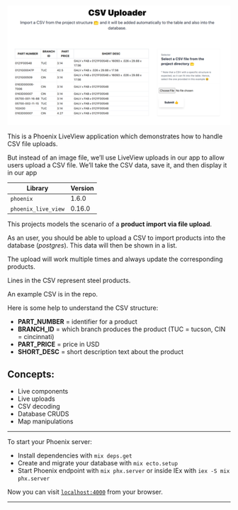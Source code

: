 ![](screenshot.png)

This is a Phoenix LiveView application which demonstrates how to handle CSV file uploads.

But instead of an image file, we’ll use LiveView uploads in our app to allow users upload a CSV file. We’ll take the CSV data, save it, and then display it in our app

| Library | Version |
| --- | --- |
| `phoenix` | 1.6.0 |
| `phoenix_live_view` | 0.16.0 |

This projects models the scenario of a **product import via file upload**.

As an user, you should be able to upload a CSV to import products into the database (*postgres*). This data will then be shown in a list.

The upload will work multiple times and always update the corresponding products.

Lines in the CSV represent steel products.

An example CSV is in the repo.

Here is some help to understand the CSV structure:

- **PART_NUMBER** = identifier for a product
- **BRANCH_ID** = which branch produces the product (TUC = tucson, CIN = cincinnati)
- **PART_PRICE** = price in USD
- **SHORT_DESC** = short description text about the product

## Concepts:

- Live components
- Live uploads
- CSV decoding
- Database CRUDS
- Map manipulations

* * *

To start your Phoenix server:

- Install dependencies with `mix deps.get`
- Create and migrate your database with `mix ecto.setup`
- Start Phoenix endpoint with `mix phx.server` or inside IEx with `iex -S mix phx.server`

Now you can visit [`localhost:4000`](http://localhost:4000) from your browser.

***
